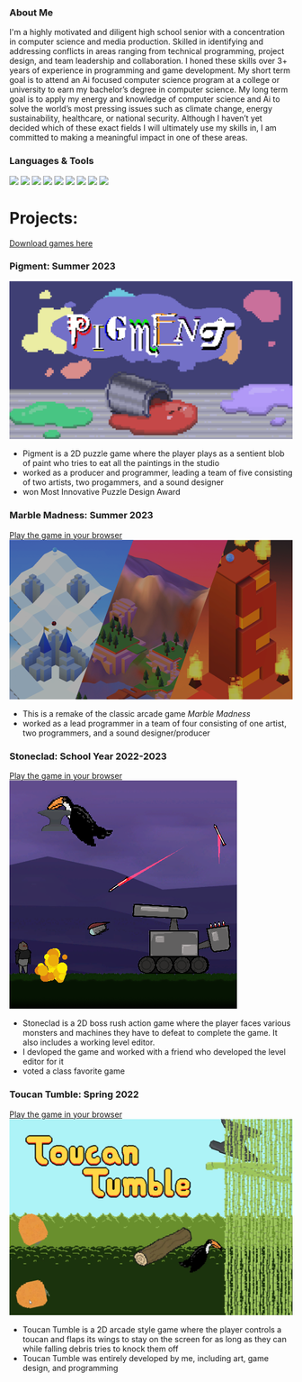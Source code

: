 ### About Me
<div>
  <p>
    I'm a highly motivated and diligent high school senior with a concentration in computer science and media production. Skilled in identifying and addressing conflicts in areas ranging from technical programming, project design, and team leadership and collaboration. I
    honed these skills over 3+ years of experience in programming and game development. My short term goal is to attend an Ai focused computer science program at a college or university to earn my  bachelor’s degree in computer science. My long term goal is to apply my
    energy and knowledge of computer science and Ai to solve the world’s most pressing issues such as climate change, energy sustainability, healthcare, or national security. Although I haven’t yet decided which of these exact fields I will ultimately use my skills in,
    I am committed to making a meaningful impact in one of these areas.
  </p>
</div>

### Languages & Tools
<div>
  <img src="https://img.shields.io/badge/C%2B%2B-00239C?style=for-the-badge&logo=c%2B%2B&logoColor=white" />
  <img src="https://img.shields.io/badge/Java-ED8B00?style=for-the-badge&logo=java&logoColor=white" />
  <img src="https://img.shields.io/badge/Unity-cccccc?style=for-the-badge&logo=Unity&logoColor=4c4c4c" />
  <img src="https://img.shields.io/badge/HTML5-E34F26?style=for-the-badge&logo=html5&logoColor=white" />
  <img src="https://img.shields.io/badge/JavaScript-323330?style=for-the-badge&logo=javascript&logoColor=F7DF1E" />
  <img src="https://img.shields.io/badge/CSS3-1572B6?style=for-the-badge&logo=css3&logoColor=white" />
  <img src="https://img.shields.io/badge/c%23-%23239120.svg?style=for-the-badge&logo=c-sharp&logoColor=white" />
  <img src="https://img.shields.io/badge/adobe%20photoshop-%2331A8FF.svg?style=for-the-badge&logo=adobe%20photoshop&logoColor=white" />
  <img src="https://img.shields.io/badge/Adobe%20Premiere%20Pro-9999FF.svg?style=for-the-badge&logo=Adobe%20Premiere%20Pro&logoColor=white"/>
</div>

<h1>Projects:</h1>
<a href="https://github.com/Michael-1898/Game_Downloads">Download games here</a>
<h3>Pigment: Summer 2023</h3>
<img src = "./pigmentTitle.png" />
<ul>
  <li>Pigment is a 2D puzzle game where the player plays as a sentient blob of paint who tries to eat all the paintings in the studio</li>
  <li>worked as a producer and programmer, leading a team of five consisting of two artists, two progammers, and a sound designer</li>
  <li>won Most Innovative Puzzle Design Award</li>
</ul>

<h3>Marble Madness: Summer 2023</h3>
<a href="https://michael-1898.github.io/MarbleMadness_Remake/">Play the game in your browser</a>
<img src = "./MarbleMadnessTitleSlide.png" />
<ul>
  <li>This is a remake of the classic arcade game <i>Marble Madness</i></li>
  <li>worked as a lead programmer in a team of four consisting of one artist, two programmers, and a sound designer/producer</li>
</ul>

<h3>Stoneclad: School Year 2022-2023</h3>
<a href="https://michael-1898.github.io/Stoneclad/">Play the game in your browser</a>
<img src = "./Stoneclad_Cover.png" />
<ul>
  <li>Stoneclad is a 2D boss rush action game where the player faces various monsters and machines they have to defeat to complete the game. It also includes a working level editor.</li>
  <li>I devloped the game and worked with a friend who developed the level editor for it</li>
  <li>voted a class favorite game</li>
</ul>


<h3>Toucan Tumble: Spring 2022</h3>
<a href="https://michael-1898.github.io/TheToucanGame/">Play the game in your browser</a>
<img src = "./ToucanTumble_Poster.png" />
<ul>
  <li>Toucan Tumble is a 2D arcade style game where the player controls a toucan and flaps its wings to stay on the screen for as long as they can while falling debris tries to knock them off</li>
  <li>Toucan Tumble was entirely developed by me, including art, game design, and programming</li>
</ul>

<!--
**Michael-1898/Michael-1898** is a ✨ _special_ ✨ repository because its `README.md` (this file) appears on your GitHub profile.

Here are some ideas to get you started:

- 🔭 I’m currently working on ...
- 🌱 I’m currently learning ...
- 👯 I’m looking to collaborate on ...
- 🤔 I’m looking for help with ...
- 💬 Ask me about ...
- 📫 How to reach me: ...
- 😄 Pronouns: ...
- ⚡ Fun fact: ...
-->
